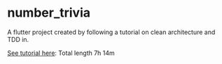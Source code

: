 # number_trivia

A flutter project created by following a tutorial on clean architecture and TDD in.

[See tutorial here](https://www.youtube.com/embed/dc3B_mMrZ-Q): Total length 7h 14m
